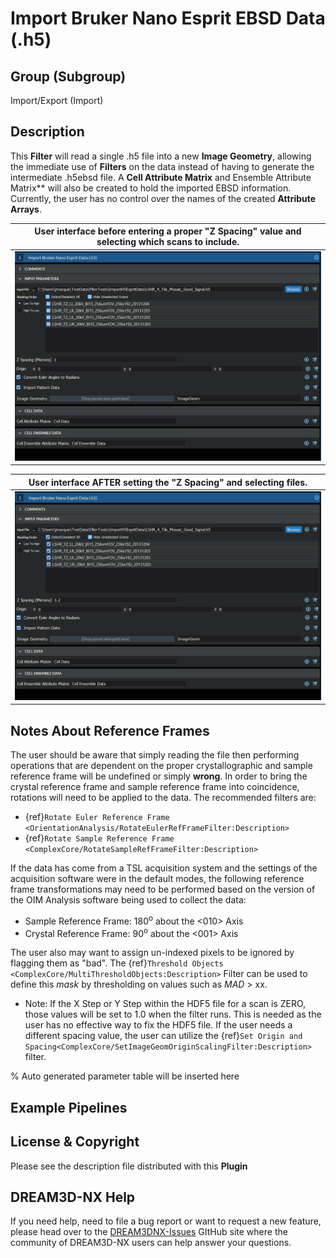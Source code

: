# Import Bruker Nano Esprit EBSD Data (.h5)

## Group (Subgroup)

Import/Export (Import)

## Description

This **Filter** will read a single .h5 file into a new **Image Geometry**, allowing the immediate use of **Filters** on the data instead of having to generate the intermediate .h5ebsd file. A **Cell Attribute Matrix** and Ensemble Attribute Matrix** will also be created to hold the imported EBSD information. Currently, the user has no control over the names of the created **Attribute Arrays**.

| User interface before entering a proper "Z Spacing" value and selecting which scans to include. |
|-------|
|![](Images/ReadEspritH5_1.png)|

| User interface AFTER setting the "Z Spacing" and selecting files.  |
|-------|
|![](Images/ReadEspritH5_2.png)|

## Notes About Reference Frames

The user should be aware that simply reading the file then performing operations that are dependent on the proper crystallographic and sample reference frame will be undefined or simply **wrong**. In order to bring the crystal reference frame and sample reference frame into coincidence, rotations will need to be applied to the data. The recommended filters are:

+ {ref}`Rotate Euler Reference Frame <OrientationAnalysis/RotateEulerRefFrameFilter:Description>`
+ {ref}`Rotate Sample Reference Frame <ComplexCore/RotateSampleRefFrameFilter:Description>`

If the data has come from a TSL acquisition system and the settings of the acquisition software were in the default modes, the following reference frame transformations may need to be performed based on the version of the OIM Analysis software being used to collect the data:

+ Sample Reference Frame: 180<sup>o</sup> about the <010> Axis
+ Crystal Reference Frame: 90<sup>o</sup> about the <001> Axis

The user also may want to assign un-indexed pixels to be ignored by flagging them as "bad". The {ref}`Threshold Objects <ComplexCore/MultiThresholdObjects:Description>` Filter can be used to define this *mask* by thresholding on values such as *MAD* > xx.

+ Note: If the X Step or Y Step within the HDF5 file for a scan is ZERO, those values will be set to 1.0 when the filter runs. This is needed
as the user has no effective way to fix the HDF5 file. If the user needs a different
spacing value, the user can utilize the {ref}`Set Origin and Spacing<ComplexCore/SetImageGeomOriginScalingFilter:Description>` filter.

% Auto generated parameter table will be inserted here

## Example Pipelines

## License & Copyright

Please see the description file distributed with this **Plugin**

## DREAM3D-NX Help

If you need help, need to file a bug report or want to request a new feature, please head over to the [DREAM3DNX-Issues](https://github.com/BlueQuartzSoftware/DREAM3DNX-Issues) GItHub site where the community of DREAM3D-NX users can help answer your questions.
